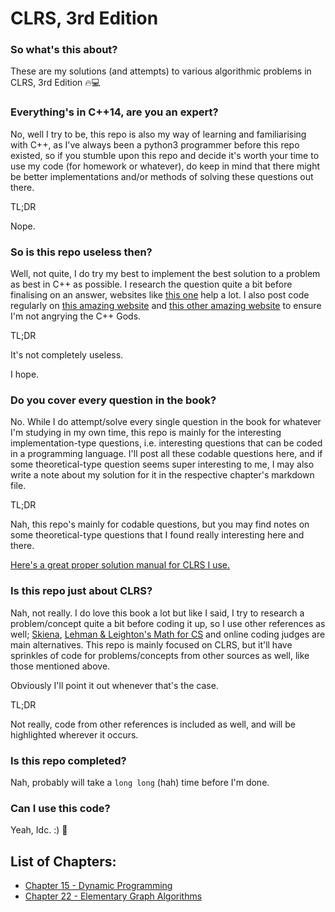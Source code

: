 # CLRS, 3rd Edition

### So what's this about?
These are my solutions (and attempts) to various algorithmic problems in CLRS, 3rd Edition 🔥💻

### Everything's in C++14, are you an expert?
No, well I try to be, this repo is also my way of learning and familiarising with C++, as I've always been a python3 programmer before this repo existed, so if you stumble upon this repo and decide it's worth your time to use my code (for homework or whatever), do keep in mind that there might be better implementations and/or methods of solving these questions out there.

TL;DR

Nope.

### So is this repo useless then?
Well, not quite, I do try my best to implement the best solution to a problem as best in C++ as possible. I research the question quite a bit before finalising on an answer, websites like [this one](https://cs.stackexchange.com/help/on-topic) help a lot. I also post code regularly on [this amazing website](https://stackoverflow.com/help/on-topic) and [this other amazing website](https://codereview.stackexchange.com/help/on-topic) to ensure I'm not angrying the C++ Gods.

TL;DR

It's not completely useless.

I hope.

### Do you cover every question in the book?
No. While I do attempt/solve every single question in the book for whatever I'm studying in my own time, this repo is mainly for the interesting implementation-type questions, i.e. interesting questions that can be coded in a programming language. I'll post all these codable questions here, and if some theoretical-type question seems super interesting to me, I may also write a note about my solution for it in the respective chapter's markdown file.

TL;DR

Nah, this repo's mainly for codable questions, but you may find notes on some theoretical-type questions that I found really interesting here and there.

[Here's a great proper solution manual for CLRS I use.](http://sites.math.rutgers.edu/~ajl213/CLRS/CLRS.html)

### Is this repo just about CLRS?
Nah, not really. I do love this book a lot but like I said, I try to research a problem/concept quite a bit before coding it up, so I use other references as well; [Skiena](http://mimoza.marmara.edu.tr/~msakalli/cse706_12/SkienaTheAlgorithmDesignManual.pdf), [Lehman & Leighton's Math for CS](https://courses.csail.mit.edu/6.042/spring17/mcs.pdf) and online coding judges are main alternatives. This repo is mainly focused on CLRS, but it'll have sprinkles of code for problems/concepts from other sources as well, like those mentioned above.

Obviously I'll point it out whenever that's the case.

TL;DR

Not really, code from other references is included as well, and will be highlighted wherever it occurs.

### Is this repo completed?
Nah, probably will take a `long long` (hah) time before I'm done.

### Can I use this code?
Yeah, Idc. :) 🎉

## List of Chapters:

- [Chapter 15 - Dynamic Programming](https://github.com/pranjalverma/CLRS/tree/master/15.%20Dynamic%20Programming)
- [Chapter 22 - Elementary Graph Algorithms](https://github.com/pranjalverma/CLRS/tree/master/22.%20Elementary%20Graph%20Algorithms)
